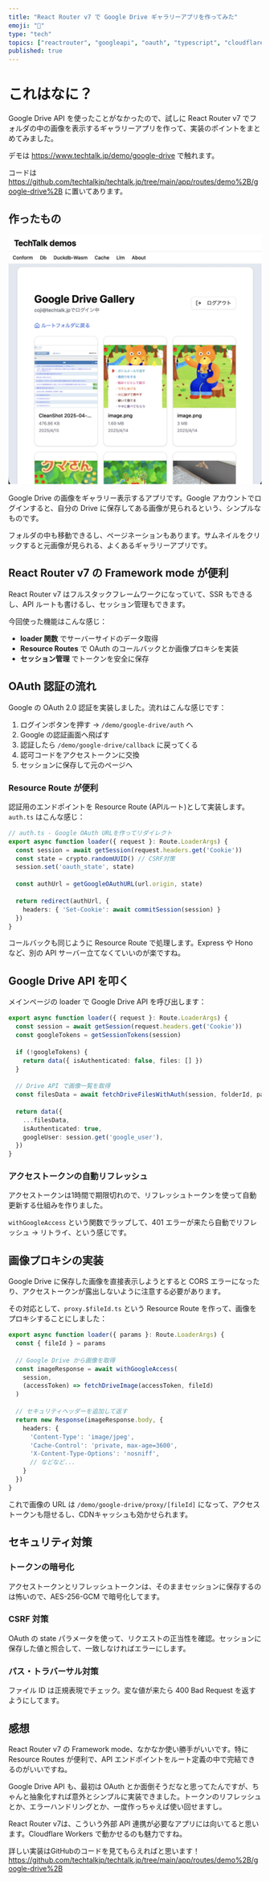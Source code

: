 ```yaml
---
title: "React Router v7 で Google Drive ギャラリーアプリを作ってみた"
emoji: "📸"
type: "tech"
topics: ["reactrouter", "googleapi", "oauth", "typescript", "cloudflareworkers"]
published: true
---
```


# これはなに？

Google Drive API を使ったことがなかったので、試しに React Router v7 でフォルダの中の画像を表示するギャラリーアプリを作って、実装のポイントをまとめてみました。

デモは https://www.techtalk.jp/demo/google-drive で触れます。

コードは https://github.com/techtalkjp/techtalk.jp/tree/main/app/routes/demo%2B/google-drive%2B に置いてあります。

## 作ったもの

![スクリーンショット](/images/react-router-v7-google-drive-gallery/google-drive-gallery.jpg)

Google Drive の画像をギャラリー表示するアプリです。Google アカウントでログインすると、自分の Drive に保存してある画像が見られるという、シンプルなものです。

フォルダの中も移動できるし、ページネーションもあります。サムネイルをクリックすると元画像が見られる、よくあるギャラリーアプリです。

## React Router v7 の Framework mode が便利

React Router v7 はフルスタックフレームワークになっていて、SSR もできるし、API ルートも書けるし、セッション管理もできます。

今回使った機能はこんな感じ：
- **loader 関数** でサーバーサイドのデータ取得
- **Resource Routes** で OAuth のコールバックとか画像プロキシを実装
- **セッション管理** でトークンを安全に保存

## OAuth 認証の流れ

Google の OAuth 2.0 認証を実装しました。流れはこんな感じです：

1. ログインボタンを押す → `/demo/google-drive/auth` へ
2. Google の認証画面へ飛ばす
3. 認証したら `/demo/google-drive/callback` に戻ってくる
4. 認可コードをアクセストークンに交換
5. セッションに保存して元のページへ

### Resource Route が便利

認証用のエンドポイントを Resource Route (APIルート)として実装します。`auth.ts` はこんな感じ：

```typescript
// auth.ts - Google OAuth URLを作ってリダイレクト
export async function loader({ request }: Route.LoaderArgs) {
  const session = await getSession(request.headers.get('Cookie'))
  const state = crypto.randomUUID() // CSRF対策
  session.set('oauth_state', state)

  const authUrl = getGoogleOAuthURL(url.origin, state)

  return redirect(authUrl, {
    headers: { 'Set-Cookie': await commitSession(session) }
  })
}
```

コールバックも同じように Resource Route で処理します。Express や Hono など、別の API サーバー立てなくていいのが楽ですね。

## Google Drive API を叩く

メインページの loader で Google Drive API を呼び出します：

```typescript
export async function loader({ request }: Route.LoaderArgs) {
  const session = await getSession(request.headers.get('Cookie'))
  const googleTokens = getSessionTokens(session)

  if (!googleTokens) {
    return data({ isAuthenticated: false, files: [] })
  }

  // Drive API で画像一覧を取得
  const filesData = await fetchDriveFilesWithAuth(session, folderId, pageToken, pageSize)

  return data({
    ...filesData,
    isAuthenticated: true,
    googleUser: session.get('google_user'),
  })
}
```

### アクセストークンの自動リフレッシュ

アクセストークンは1時間で期限切れので、リフレッシュトークンを使って自動更新する仕組みを作りました。

`withGoogleAccess` という関数でラップして、401 エラーが来たら自動でリフレッシュ → リトライ、という感じです。

## 画像プロキシの実装

Google Drive に保存した画像を直接表示しようとすると CORS エラーになったり、アクセストークンが露出しないように注意する必要があります。

その対応として、`proxy.$fileId.ts` という Resource Route を作って、画像をプロキシすることにしました：

```typescript
export async function loader({ params }: Route.LoaderArgs) {
  const { fileId } = params

  // Google Drive から画像を取得
  const imageResponse = await withGoogleAccess(
    session,
    (accessToken) => fetchDriveImage(accessToken, fileId)
  )

  // セキュリティヘッダーを追加して返す
  return new Response(imageResponse.body, {
    headers: {
      'Content-Type': 'image/jpeg',
      'Cache-Control': 'private, max-age=3600',
      'X-Content-Type-Options': 'nosniff',
      // などなど...
    }
  })
}
```

これで画像の URL は `/demo/google-drive/proxy/[fileId]` になって、アクセストークンも隠せるし、CDNキャッシュも効かせられます。

## セキュリティ対策

### トークンの暗号化

アクセストークンとリフレッシュトークンは、そのままセッションに保存するのは怖いので、AES-256-GCM で暗号化してます。

### CSRF 対策

OAuth の state パラメータを使って、リクエストの正当性を確認。セッションに保存した値と照合して、一致しなければエラーにします。

### パス・トラバーサル対策

ファイル ID は正規表現でチェック。変な値が来たら 400 Bad Request を返すようにしてます。

## 感想

React Router v7 の Framework mode、なかなか使い勝手がいいです。特に Resource Routes が便利で、API エンドポイントをルート定義の中で完結できるのがいいですね。

Google Drive API も、最初は OAuth とか面倒そうだなと思ってたんですが、ちゃんと抽象化すれば意外とシンプルに実装できました。トークンのリフレッシュとか、エラーハンドリングとか、一度作っちゃえば使い回せますし。

React Router v7は、こういう外部 API 連携が必要なアプリには向いてると思います。Cloudflare Workers で動かせるのも魅力ですね。

詳しい実装はGitHubのコードを見てもらえればと思います！
https://github.com/techtalkjp/techtalk.jp/tree/main/app/routes/demo%2B/google-drive%2B
